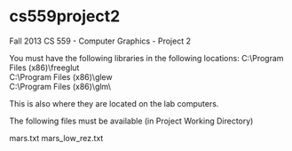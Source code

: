 cs559project2
=============

Fall 2013 CS 559 - Computer Graphics - Project 2

You must have the following libraries in the following locations:
C:\Program Files (x86)\freeglut\
C:\Program Files (x86)\glew\
C:\Program Files (x86)\glm\

This is also where they are located on the lab computers.

The following files must be available (in Project Working Directory)

mars.txt
mars_low_rez.txt
